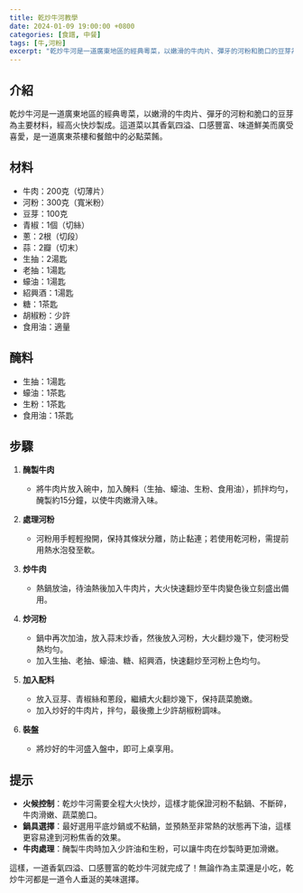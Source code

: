 ```yaml
---
title: 乾炒牛河教學
date: 2024-01-09 19:00:00 +0800
categories: [食譜, 中餐]
tags: [牛,河粉] 
excerpt: "乾炒牛河是一道廣東地區的經典粵菜，以嫩滑的牛肉片、彈牙的河粉和脆口的豆芽為主要材料，經高火快炒製成"
---
```


## 介紹
乾炒牛河是一道廣東地區的經典粵菜，以嫩滑的牛肉片、彈牙的河粉和脆口的豆芽為主要材料，經高火快炒製成。這道菜以其香氣四溢、口感豐富、味道鮮美而廣受喜愛，是一道廣東茶樓和餐館中的必點菜餚。

## 材料
- 牛肉：200克（切薄片）
- 河粉：300克（寬米粉）
- 豆芽：100克
- 青椒：1個（切絲）
- 蔥：2根（切段）
- 蒜：2瓣（切末）
- 生抽：2湯匙
- 老抽：1湯匙
- 蠔油：1湯匙
- 紹興酒：1湯匙
- 糖：1茶匙
- 胡椒粉：少許
- 食用油：適量

## 醃料
- 生抽：1湯匙
- 蠔油：1茶匙
- 生粉：1茶匙
- 食用油：1茶匙

## 步驟

1. **醃製牛肉**
   - 將牛肉片放入碗中，加入醃料（生抽、蠔油、生粉、食用油），抓拌均勻，醃製約15分鐘，以使牛肉嫩滑入味。

2. **處理河粉**
   - 河粉用手輕輕撥開，保持其條狀分離，防止黏連；若使用乾河粉，需提前用熱水泡發至軟。

3. **炒牛肉**
   - 熱鍋放油，待油熱後加入牛肉片，大火快速翻炒至牛肉變色後立刻盛出備用。

4. **炒河粉**
   - 鍋中再次加油，放入蒜末炒香，然後放入河粉，大火翻炒幾下，使河粉受熱均勻。
   - 加入生抽、老抽、蠔油、糖、紹興酒，快速翻炒至河粉上色均勻。

5. **加入配料**
   - 放入豆芽、青椒絲和蔥段，繼續大火翻炒幾下，保持蔬菜脆嫩。
   - 加入炒好的牛肉片，拌勻，最後撒上少許胡椒粉調味。

6. **裝盤**
   - 將炒好的牛河盛入盤中，即可上桌享用。

## 提示
- **火候控制**：乾炒牛河需要全程大火快炒，這樣才能保證河粉不黏鍋、不斷碎，牛肉滑嫩、蔬菜脆口。
- **鍋具選擇**：最好選用平底炒鍋或不粘鍋，並預熱至非常熱的狀態再下油，這樣更容易達到河粉焦香的效果。
- **牛肉處理**：醃製牛肉時加入少許油和生粉，可以讓牛肉在炒製時更加滑嫩。

這樣，一道香氣四溢、口感豐富的乾炒牛河就完成了！無論作為主菜還是小吃，乾炒牛河都是一道令人垂涎的美味選擇。
